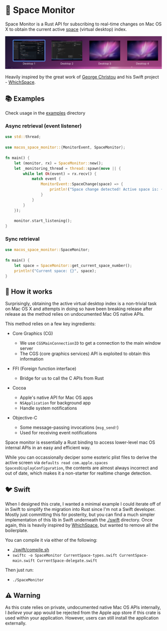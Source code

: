 # 🚀 Space Monitor

Space Monitor is a Rust API for subscribing to real-time changes on Mac OS X to obtain the current active [space](https://support.apple.com/guide/mac-help/work-in-multiple-spaces-mh14112/mac) (virtual desktop) index.

![Spaces Demo](./assets/pic.png)

Heavily inspired by the great work of [George Christou](https://github.com/gechr) and his Swift project - [WhichSpace](https://github.com/gechr/WhichSpace).

## 📚 Examples

Check usage in the [examples](./examples/) directory

### Async retrieval (event listener)

```rust
use std::thread;

use macos_space_monitor::{MonitorEvent, SpaceMonitor};

fn main() {
    let (monitor, rx) = SpaceMonitor::new();
    let _monitoring_thread = thread::spawn(move || {
        while let Ok(event) = rx.recv() {
            match event {
                MonitorEvent::SpaceChange(space) => {
                    println!("Space change detected! Active space is: {}", space);
                }
            }
        }
    });

    monitor.start_listening();
}
```

### Sync retrieval

```rust
use macos_space_monitor::SpaceMonitor;

fn main() {
    let space = SpaceMonitor::get_current_space_number();
    println!("Current space: {}", space);
}
```

## 🧠 How it works

Surprisingly, obtaining the active virtual desktop index is a non-trivial task on Mac OS X and attempts in doing so have been breaking release after release as the method relies on undocumented Mac OS native APIs.

This method relies on a few key ingredients:

- Core Graphics (CG)

  - We use `CGSMainConnectionID` to get a connection to the main window server
  - The CGS (core graphics services) API is exploited to obtain this information

- FFI (Foreign function interface)

  - Bridge for us to call the C APIs from Rust

- Cocoa

  - Apple's native API for Mac OS apps
  - `NSApplication` for background app
  - Handle system notifications

- Objective-C
  - Some message-passing invocations (`msg_send!`)
  - Used for receiving event notifications

Space monitor is essentially a Rust binding to access lower-level mac OS internal APIs in an easy and efficient way.

While you can occassionally deciper some esoteric plist files to derive the active screen via `defaults read com.apple.spaces SpacesDisplayConfiguration`, the contents are almost always incorrect and out of date, which makes it a non-starter for realtime change detection.

## 🐦 Swift

When I designed this crate, I wanted a minimal example I could iterate off of in Swift to simplify the migration into Rust since I'm not a Swift developer. Mostly just committing this for posterity, but you can find a much simpler implementation of this lib in Swift underneath the [./swift](./swift) directory. Once again, this is heavily inspired by [WhichSpace](https://github.com/gechr/WhichSpace), but wanted to remove all the boilerplate.

You can compile it via either of the following:

- [./swift/compile.sh](./swift/compile.sh)
- `swiftc -o SpaceMonitor CurrentSpace-types.swift CurrentSpace-main.swift CurrentSpace-delegate.swift`

Then just run:

- `./SpaceMonitor`

## ⚠️ Warning

As this crate relies on private, undocumented native Mac OS APIs internally, I _believe_ your app would be rejected from the Apple app store if this crate is used within your application. However, users can still install the application externally.
